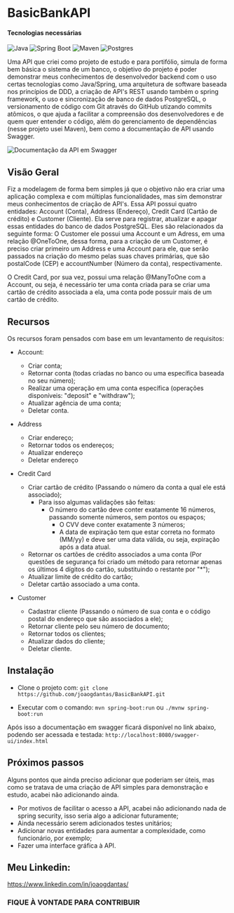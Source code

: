 # BasicBankAPI

#### Tecnologias necessárias
![Java](https://img.shields.io/badge/Java-ED8B00?style=for-the-badge&logo=openjdk&logoColor=white)
![Spring Boot](https://img.shields.io/badge/Spring-6DB33F?style=for-the-badge&logo=spring&logoColor=white)
![Maven](https://img.shields.io/badge/Apache%20Maven-C71A36?style=for-the-badge&logo=Apache%20Maven&logoColor=white)
![Postgres](https://img.shields.io/badge/PostgreSQL-316192?style=for-the-badge&logo=postgresql&logoColor=white)

Uma API que criei como projeto de estudo e para portifólio, simula de forma bem básica o sistema de um banco, o objetivo do projeto é poder demonstrar meus conhecimentos de desenvolvedor backend com o uso certas tecnologias como Java/Spring, uma arquitetura de software baseada nos princípios de DDD, a criação de API's REST usando também o spring framework, o uso e sincronização de banco de dados PostgreSQL, o versionamento de código com Git através do GitHub utizando commits atômicos, o que ajuda a facilitar a compreensão dos desenvolvedores e de quem quer entender o código, além do gerenciamento de dependências (nesse projeto usei Maven), bem como a documentação de API usando Swagger. 

![Documentação da API em Swagger](https://user-images.githubusercontent.com/90569772/251213940-6363225f-46e0-40a6-a520-ba58dd097edf.png)

## Visão Geral

Fiz a modelagem de forma bem simples já que o objetivo não era criar uma aplicação complexa e com múltiplas funcionalidades, mas sim demonstrar meus conhecimentos de criação de API's. Essa API possui quatro entidades: Account (Conta), Address (Endereço), Credit Card (Cartão de crédito) e Customer (Cliente). Ela serve para registrar, atualizar e apagar essas entidades do banco de dados PostgreSQL. Eles são relacionados da seguinte forma: O Customer ele possui uma Account e um Adress, em uma relação @OneToOne, dessa forma, para a criação de um Customer, é preciso criar primeiro um Address e uma Account para ele, que serão passados na criação do mesmo pelas suas chaves primárias, que são postalCode (CEP) e accountNumber (Número da conta), respectivamente.

O Credit Card, por sua vez, possui uma relação @ManyToOne com a Account, ou seja, é necessário ter uma conta criada para se criar uma cartão de crédito associada a ela, uma conta pode possuir mais de um cartão de crédito.

## Recursos
Os recursos foram pensados com base em um levantamento de requisitos:

- Account:
  - Criar conta; 
  - Retornar conta (todas criadas no banco ou uma específica baseada no seu número);
  - Realizar uma operação em uma conta específica (operações disponíveis: "deposit" e "withdraw");
  - Atualizar agência de uma conta;
  - Deletar conta.
	
- Address
  - Criar endereço;
  - Retornar todos os endereços;
  - Atualizar endereço
  - Deletar endereço

- Credit Card
  - Criar cartão de crédito (Passando o número da conta a qual ele está associado);
  	- Para isso algumas validações são feitas:
   		- O número do cartão deve conter exatamente 16 números, passando somente números, sem pontos ou espaços;
       		- O CVV deve conter exatamente 3 números;
           	- A data de expiração tem que estar correta no formato (MM/yy) e deve ser uma data válida, ou seja, expiração após a data atual.
  - Retornar os cartões de crédito associados a uma conta (Por questões de segurança foi criado um método para retornar apenas os últimos 4 dígitos do cartão, substituindo o restante por "*");
  - Atualizar limite de crédito do cartão;
  - Deletar cartão associado a uma conta.

- Customer
  - Cadastrar cliente (Passando o número de sua conta e o código postal do endereço que são associados a ele);
  - Retornar cliente pelo seu número de documento;
  - Retornar todos os clientes;
  - Atualizar dados do cliente;
  - Deletar cliente.

## Instalação
- Clone o projeto com:
``git clone https://github.com/joaogdantas/BasicBankAPI.git``

- Executar com o comando:
 ``mvn spring-boot:run``
 ou
 ``./mvnw spring-boot:run``

Após isso a documentação em swagger ficará disponível no link abaixo, podendo ser acessada e testada:
 ``http://localhost:8080/swagger-ui/index.html``

## Próximos passos

Alguns pontos que ainda preciso adicionar que poderiam ser úteis, mas como se tratava de uma criação de API simples para demonstração e estudo, acabei não adicionando ainda.

- Por motivos de facilitar o acesso a API, acabei não adicionando nada de spring security, isso seria algo a adicionar futuramente;
- Ainda necessário serem adicionados testes unitários;
- Adicionar novas entidades para aumentar a complexidade, como funcionário, por exemplo;
- Fazer uma interface gráfica à API.

## Meu Linkedin:

https://www.linkedin.com/in/joaogdantas/

### FIQUE À VONTADE PARA CONTRIBUIR

